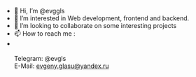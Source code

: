 - 👋 Hi, I’m @evggls
- 👀 I’m interested in Web development, frontend and backend.
- 💞️ I’m looking to collaborate on some interesting projects
- 📫 How to reach me :
- <br><br>
  Telegram: @evgls
  <br>
  E-Mail: evgeny.glasu@yandex.ru

<!---
evggls/evggls is a ✨ special ✨ repository because its `README.md` (this file) appears on your GitHub profile.
You can click the Preview link to take a look at your changes.
--->
